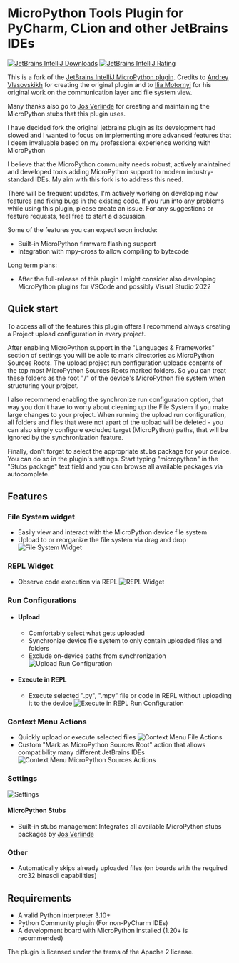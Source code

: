 # MicroPython Tools Plugin for PyCharm, CLion and other JetBrains IDEs

[![JetBrains IntelliJ Downloads](https://img.shields.io/jetbrains/plugin/d/26227-micropython-tools?label=Downloads)](https://plugins.jetbrains.com/plugin/26227-micropython-tools)
[![JetBrains IntelliJ Rating](https://img.shields.io/jetbrains/plugin/r/rating/26227-micropython-tools?label=Rating)](https://plugins.jetbrains.com/plugin/26227-micropython-tools)

This is a fork of the [JetBrains IntelliJ MicroPython plugin](https://github.com/JetBrains/intellij-micropython).
Credits to [Andrey Vlasovskikh](https://github.com/vlasovskikh) for creating the original plugin and
to [Ilia Motornyi](https://github.com/elmot) for his original work on the communication layer and file system view.

Many thanks also go to [Jos Verlinde](https://github.com/Josverl/micropython-stubs) for creating and maintaining the
MicroPython stubs that this plugin uses.

I have decided fork the original jetbrains plugin as its development had slowed and I wanted to focus on implementing
more advanced features that I deem invaluable based on my professional experience working with MicroPython

I believe that the MicroPython community needs robust, actively maintained and developed tools adding MicroPython
support to modern industry-standard IDEs. My aim with this fork is to address this need.

There will be frequent updates, I'm actively working on developing new features and fixing bugs in the existing
code. If you run into any problems while using this plugin, please create an issue. For any suggestions or feature
requests, feel free to start a discussion.

Some of the features you can expect soon include:

- Built-in MicroPython firmware flashing support
- Integration with mpy-cross to allow compiling to bytecode

Long term plans:

- After the full-release of this plugin I might consider also developing MicroPython plugins for VSCode
  and possibly Visual Studio 2022

## Quick start

To access all of the features this plugin offers I recommend always creating a Project upload configuration in every
project.

After enabling MicroPython support in the "Languages & Frameworks" section of settings you will be able to mark
directories as MicroPython Sources Roots. The upload project run configuration uploads contents of the top most
MicroPython Sources Roots marked folders. So you can treat these folders as the root "/" of the device's MicroPython
file system when structuring your project.

I also recommend enabling the synchronize run configuration option, that way you don't have to worry about cleaning up
the File System
if you make large changes to your project. When running the upload run configuration, all folders and files that were
not apart of the
upload will be deleted - you can also simply configure excluded target (MicroPython) paths, that will be
ignored by the synchronization feature.

Finally, don't forget to select the appropriate stubs package for your device. You can do so in the plugin's settings.
Start typing "micropython" in the "Stubs package" text field and you can browse all available packages via autocomplete.

## Features

### File System widget

- Easily view and interact with the MicroPython device file system
- Upload to or reorganize the file system via drag and drop
  ![File System Widget](media/file_system.png)

### REPL Widget

- Observe code execution via REPL
  ![REPL Widget](media/repl.png)

### Run Configurations

- #### Upload
    - Comfortably select what gets uploaded
    - Synchronize device file system to only contain uploaded files and folders
    - Exclude on-device paths from synchronization
      ![Upload Run Configuration](media/run_configuration_upload.png)
- #### Execute in REPL
    - Execute selected ".py", ".mpy" file or code in REPL without uploading it to the device
      ![Execute in REPL Run Configuration](media/run_configuration_execute.png)

### Context Menu Actions

- Quickly upload or execute selected files
  ![Context Menu File Actions](media/file_actions.png)
- Custom "Mark as MicroPython Sources Root" action that allows compatibility many different JetBrains IDEs
  ![Context Menu MicroPython Sources Actions](media/micropython_sources.png)

### Settings

![Settings](media/settings.png)

#### MicroPython Stubs

- Built-in stubs management Integrates all available MicroPython stubs packages
  by [Jos Verlinde](https://github.com/Josverl/micropython-stubs)

### Other

- Automatically skips already uploaded files (on boards with the required crc32 binascii capabilities)

## Requirements

* A valid Python interpreter 3.10+
* Python Community plugin (For non-PyCharm IDEs)
* A development board with MicroPython installed (1.20+ is recommended)

The plugin is licensed under the terms of the Apache 2 license.
